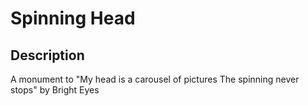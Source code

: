 # Spinning Head

## Description
A monument to "My head is a carousel of pictures The spinning never stops" by Bright Eyes